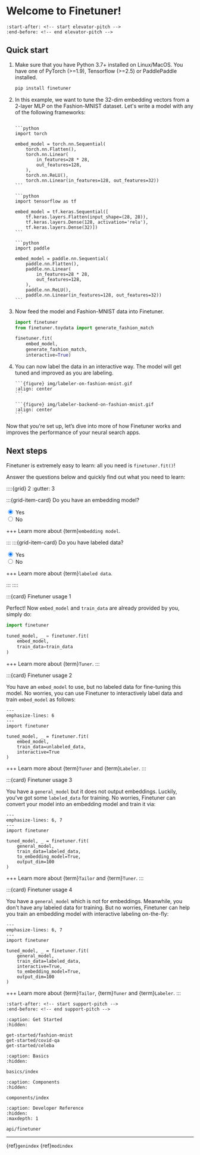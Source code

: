 # Welcome to Finetuner!

```{include} ../README.md
:start-after: <!-- start elevator-pitch -->
:end-before: <!-- end elevator-pitch -->
```

## Quick start

1. Make sure that you have Python 3.7+ installed on Linux/MacOS. You have one of PyTorch (>=1.9), Tensorflow (>=2.5) or PaddlePaddle installed.
   ```bash
   pip install finetuner
   ```
2. In this example, we want to tune the 32-dim embedding vectors from a 2-layer MLP on the Fashion-MNIST dataset. Let's write a model with any of the following frameworks:
   ````{tab} PyTorch
   
   ```python
   import torch
   
   embed_model = torch.nn.Sequential(
       torch.nn.Flatten(),
       torch.nn.Linear(
           in_features=28 * 28,
           out_features=128,
       ),
       torch.nn.ReLU(),
       torch.nn.Linear(in_features=128, out_features=32))
   ```
   
   ````
   ````{tab} Keras
   ```python
   import tensorflow as tf
   
   embed_model = tf.keras.Sequential([
       tf.keras.layers.Flatten(input_shape=(28, 28)),
       tf.keras.layers.Dense(128, activation='relu'),
       tf.keras.layers.Dense(32)])
   ```
   ````
   ````{tab} Paddle
   ```python
   import paddle
   
   embed_model = paddle.nn.Sequential(
       paddle.nn.Flatten(),
       paddle.nn.Linear(
           in_features=28 * 28,
           out_features=128,
       ),
       paddle.nn.ReLU(),
       paddle.nn.Linear(in_features=128, out_features=32))
   ```
   ````
3. Now feed the model and Fashion-MNIST data into Finetuner.
   ```python
   import finetuner
   from finetuner.toydata import generate_fashion_match
   
   finetuner.fit(
       embed_model,
       generate_fashion_match, 
       interactive=True)
   ```

4. You can now label the data in an interactive way. The model will get tuned and improved as you are labeling.
   
   ````{tab} Frontend
   ```{figure} img/labeler-on-fashion-mnist.gif
   :align: center
   ```
   ````
   
   ````{tab} Backend
   ```{figure} img/labeler-backend-on-fashion-mnist.gif
   :align: center
   ```
   ````

Now that you’re set up, let’s dive into more of how Finetuner works and improves the performance of your neural search apps.


## Next steps

<!-- start fit-method -->
Finetuner is extremely easy to learn: all you need is `finetuner.fit()`!

Answer the questions below and quickly find out what you need to learn:

::::{grid} 2
:gutter: 3

:::{grid-item-card} Do you have an embedding model?

<div>
  <input type="radio" id="embed_model_yes" name="embed_model" value="0"
         checked>
  <label for="embed_model_yes">Yes</label>
</div>

<div>
  <input type="radio" id="embed_model_no" name="embed_model" value="1">
  <label for="embed_model_no">No</label>
</div>

+++
Learn more about {term}`embedding model`.

:::
:::{grid-item-card} Do you have labeled data?

<div>
  <input type="radio" id="labeled_yes" name="labeled" value="0"
         checked>
  <label for="labeled_yes">Yes</label>
</div>

<div>
  <input type="radio" id="labeled_no" name="labeled" value="1">
  <label for="labeled_no">No</label>
</div>

+++
Learn more about {term}`labeled data`.


:::
::::

<div class="usage-card" id="usage-00" style="display: block">

:::{card} Finetuner usage 1

Perfect! Now `embed_model` and `train_data` are already provided by you, simply do:

```python
import finetuner

tuned_model, _ = finetuner.fit(
    embed_model,
    train_data=train_data
)
```

+++
Learn more about {term}`Tuner`.
:::

</div>
<div class="usage-card" id="usage-01">

:::{card} Finetuner usage 2

You have an `embed_model` to use, but no labeled data for fine-tuning this model. No worries, you can use Finetuner to interactively label data and train `embed_model` as follows:

```{code-block} python
---
emphasize-lines: 6
---
import finetuner

tuned_model, _ = finetuner.fit(
    embed_model,
    train_data=unlabeled_data,
    interactive=True
)
```

+++
Learn more about {term}`Tuner` and {term}`Labeler`.
:::

</div>
<div class="usage-card" id="usage-10">

:::{card} Finetuner usage 3

You have a `general_model` but it does not output embeddings. Luckily, you've got some `labeled_data` for training. No worries, Finetuner can convert your model into an embedding model and train it via: 

```{code-block} python
---
emphasize-lines: 6, 7
---
import finetuner

tuned_model, _ = finetuner.fit(
    general_model,
    train_data=labeled_data,
    to_embedding_model=True,
    output_dim=100
)
```

+++
Learn more about {term}`Tailor` and {term}`Tuner`.
:::

</div>
<div class="usage-card" id="usage-11">

:::{card} Finetuner usage 4

You have a `general_model` which is not for embeddings. Meanwhile, you don't have any labeled data for training. But no worries, Finetuner can help you train an embedding model with interactive labeling on-the-fly: 

```{code-block} python
---
emphasize-lines: 6, 7
---
import finetuner

tuned_model, _ = finetuner.fit(
    general_model,
    train_data=labeled_data,
    interactive=True,
    to_embedding_model=True,
    output_dim=100
)
```

+++
Learn more about {term}`Tailor`, {term}`Tuner` and {term}`Labeler`.
:::

</div>

<script>
    function init() {
        document.getElementById('embed_model_yes').click();
        document.getElementById('labeled_yes').click()
    }
    window.onload = init;
    function myfunction(event) {
        const answer = document.querySelector('input[name="embed_model"]:checked').value +document.querySelector('input[name="labeled"]:checked').value;
         document.querySelectorAll(".usage-card").forEach((input) => {
                 input.style.display= 'None'
             });
        document.getElementById("usage-"+answer).style.display = 'block'
    }
    document.querySelectorAll("input[name='embed_model']").forEach((input) => {
        input.addEventListener('change', myfunction);
    });
    document.querySelectorAll("input[name='labeled']").forEach((input) => {
        input.addEventListener('change', myfunction);
    });
</script>

<!-- end fit-method -->

```{include} ../README.md
:start-after: <!-- start support-pitch -->
:end-before: <!-- end support-pitch -->
```

```{toctree}
:caption: Get Started
:hidden:

get-started/fashion-mnist
get-started/covid-qa
get-started/celeba
```


```{toctree}
:caption: Basics
:hidden:

basics/index
```

```{toctree}
:caption: Components
:hidden:

components/index
```

```{toctree}
:caption: Developer Reference
:hidden:
:maxdepth: 1

api/finetuner
```

---
{ref}`genindex` {ref}`modindex`

